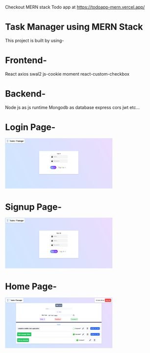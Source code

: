 Checkout MERN stack Todo app at https://todoapp-mern.vercel.app/

# Task Manager using MERN Stack

This project is built by using-

# Frontend-
React
axios
swal2
js-cookie
moment
react-custom-checkbox

# Backend-
Node js as js runtime
Mongodb as database
express
cors
jwt etc...

<div style="display: 'flex'; justify-content: 'center' ">

# Login Page-
<img src="Screenshot 2024-10-25 at 19-19-11 Tasks Manager.png" width="350">

# Signup Page-
<img src="Screenshot 2024-10-25 at 19-20-00 Tasks Manager.png" width="350">

# Home Page-
<img src="Screenshot 2024-10-25 at 19-21-43 Tasks Manager.png" width="350">

</div>